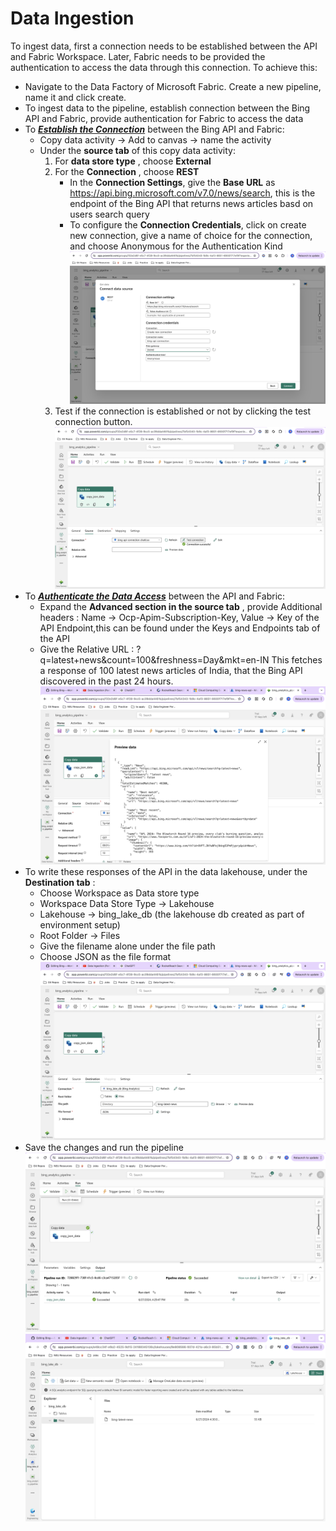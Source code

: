 # Data Ingestion

To ingest data, first a connection needs to be established between the API and Fabric Workspace. Later, Fabric needs to be provided the authentication to access the data through this connection. To achieve this:

- Navigate to the Data Factory of Microsoft Fabric. Create a new pipeline, name it and click create.
- To ingest data to the pipeline, establish connection between the Bing API and Fabric, provide authentication for Fabric to access the 
   data 
- To <u>***Establish the Connection***</u> between the Bing API and Fabric:
   - Copy data activity -> Add to canvas -> name the activity
   - Under the **source tab** of this copy data activity:
       1. For **data store type** , choose **External** 
       2. For the **Connection** , choose **REST**
          - In the **Connection Settings**, give the **Base URL** as https://api.bing.microsoft.com/v7.0/news/search, this is the endpoint               of the Bing API that returns news articles basd on users search query
          - To configure the **Connection Credentials**, click on create new connection, give a name of choice for the connection, and                   choose Anonymous for the Authentication Kind
            ![connection_establishment](/02_Data%20Ingestion/img/di_01.png)
       3. Test if the connection is established or not by clicking the test connection button.
          ![connection_test](/02_Data%20Ingestion/img/di_02.png)
- To <u>***Authenticate the Data Access***</u> between the API and Fabric:
   - Expand the **Advanced section in the source tab** , provide Additional headers : Name ->  Ocp-Apim-Subscription-Key, Value -> Key of 
     the API Endpoint,this can be found under the Keys and Endpoints tab of the API
   - Give the Relative URL : ?q=latest+news&count=100&freshness=Day&mkt=en-IN
     This fetches a response of 100 latest news articles of India, that the Bing API discovered in the past 24 hours.
     ![connection_test](/02_Data%20Ingestion/img/di_03.png)
- To write these responses of the API in the data lakehouse, under the **Destination tab** :
   - Choose Workspace as Data store type
   - Workspace Data Store Type -> Lakehouse
   - Lakehouse -> bing_lake_db (the lakehouse db created as part of environment setup)
   - Root Folder -> Files
   - Give the filename alone under the file path
   - Choose JSON as the file format
     ![connection_test](/02_Data%20Ingestion/img/di_04.png)
- Save the changes and run the pipeline
   ![connection_test](/02_Data%20Ingestion/img/di_06.png)
   ![connection_test](/02_Data%20Ingestion/img/di_07.png)
